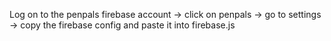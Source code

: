 Log on to the penpals firebase account -> click on penpals -> go to settings -> copy the firebase config and paste it into firebase.js 
